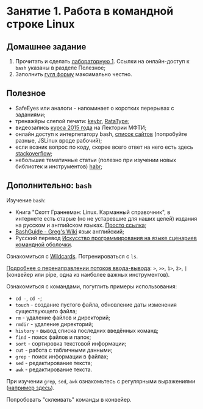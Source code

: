 # Занятие 1. Работа в командной строке Linux

## Домашнее задание
1. Прочитать и сделать [лабораторную 1](http://cs.mipt.ru/algo/lessons/lab1.html). Ссылки на онлайн-доступ к `bash` указаны в разделе Полезное;
2. Заполнить [гугл форму](https://docs.google.com/forms/d/e/1FAIpQLSemyS-490OJ742tSZa9qpytlpYkvnCBDeX7hUcjft9CcnLiwQ/viewform?usp=sf_link) максимально честно.

## Полезное
- SafeEyes или аналоги - напоминает о коротких перерывах с заданиями;
- тренажёры слепой печати: [keybr](https://www.keybr.com/), [RataType](https://www.ratatype.ru/learn/);
- видеозапись [курса 2015 года](https://lectoriy.mipt.ru/course/PythonAlgorithms) на Лектории МФТИ;
- онлайн доступ к интерпетатору bash, [список сайтов](https://itsfoss.com/online-linux-terminals/) (попробуйте разные, JSLinux вроде рабочий);
- если возник вопрос по коду, скорее всего ответ на него есть здесь [stackoverflow](https://stackoverflow.com/);
- небольшие тематичные статьи (полезно при изучении новых библиотек и инструментов) [habr](https://habr.com/);

## Дополнительно: `bash`
Изучение `bash`:
- Книга "Скотт Граннеман: Linux. Карманный справочник", в интернете есть старые (но не устаревшие для наших целей) издания на русском и английском языках. [Просто ссылка](https://vk.com/docs);
- [BashGuide - Greg's Wiki](https://mywiki.wooledge.org/BashGuide) язык английский;
- Русский перевод [Искусство программирования на языке сценариев командной оболочки](https://www.opennet.ru/docs/RUS/bash_scripting_guide/).

Ознакомиться с [Wildcards](https://ru.wikipedia.org/wiki/%D0%A8%D0%B0%D0%B1%D0%BB%D0%BE%D0%BD_%D0%BF%D0%BE%D0%B8%D1%81%D0%BA%D0%B0).
Потренироваться с `ls`.

[Подробнее о перенаправлении потоков ввода-вывода](https://www.opennet.ru/docs/RUS/bash_scripting_guide/c11620.html): `>`, `>>`, `1>`, `2>`, `|` (конвейер или pipe, одна из наиболее важных инструментов).

Ознакомиться с командами, погуглить примеры использования:
- `cd -`, `cd ~`;
- `touch` - создание пустого файла, обновление даты изменения существующего файла;
- `rm` - удаление файлов и директорий;
- `rmdir` - удаление директорий;
- `history` - вывод списка последних введённых команд;
- `find` - поиск файлов и папок;
- `sort` - сортировка текстовой информации;
- `cut` - работа с табличными данными;
- `grep` - поиск информации в файлах;
- `sed` - редактирование текста;
- `awk` - редактирование текста.

При изучении `grep`, `sed`, `awk` ознакомьтесь с регулярными выражениями ([например здесь](https://regexone.com/)).

Попробовать "склеивать" команды в конвейер.
